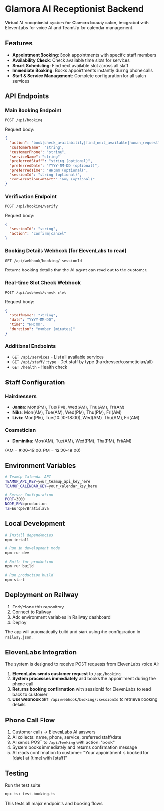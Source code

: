 # Glamora AI Receptionist Backend

Virtual AI receptionist system for Glamora beauty salon, integrated with ElevenLabs for voice AI and TeamUp for calendar management.

## Features

- **Appointment Booking**: Book appointments with specific staff members
- **Availability Check**: Check available time slots for services
- **Smart Scheduling**: Find next available slot across all staff
- **Immediate Booking**: Books appointments instantly during phone calls
- **Staff & Service Management**: Complete configuration for all salon services

## API Endpoints

### Main Booking Endpoint
`POST /api/booking`

Request body:
```json
{
  "action": "book|check_availability|find_next_available|human_request",
  "customerName": "string",
  "customerPhone": "string",
  "serviceName": "string",
  "preferredStaff": "string (optional)",
  "preferredDate": "YYYY-MM-DD (optional)",
  "preferredTime": "HH:mm (optional)",
  "sessionId": "string (optional)",
  "conversationContext": "any (optional)"
}
```

### Verification Endpoint
`POST /api/booking/verify`

Request body:
```json
{
  "sessionId": "string",
  "action": "confirm|cancel"
}
```

### Booking Details Webhook (for ElevenLabs to read)
`GET /api/webhook/booking/:sessionId`

Returns booking details that the AI agent can read out to the customer.

### Real-time Slot Check Webhook
`POST /api/webhook/check-slot`

Request body:
```json
{
  "staffName": "string",
  "date": "YYYY-MM-DD",
  "time": "HH:mm",
  "duration": "number (minutes)"
}
```

### Additional Endpoints
- `GET /api/services` - List all available services
- `GET /api/staff/:type` - Get staff by type (hairdresser/cosmetician/all)
- `GET /health` - Health check

## Staff Configuration

### Hairdressers
- **Janka**: Mon(PM), Tue(PM), Wed(AM), Thu(AM), Fri(AM)
- **Nika**: Mon(AM), Tue(AM), Wed(PM), Thu(PM), Fri(AM)
- **Lívia**: Mon(PM), Tue(10:00-18:00), Wed(AM), Thu(AM), Fri(AM)

### Cosmetician
- **Dominika**: Mon(AM), Tue(AM), Wed(PM), Thu(PM), Fri(AM)

(AM = 9:00-15:00, PM = 12:00-18:00)

## Environment Variables

```bash
# TeamUp Calendar API
TEAMUP_API_KEY=your_teamup_api_key_here
TEAMUP_CALENDAR_KEY=your_calendar_key_here

# Server Configuration
PORT=3000
NODE_ENV=production
TZ=Europe/Bratislava
```

## Local Development

```bash
# Install dependencies
npm install

# Run in development mode
npm run dev

# Build for production
npm run build

# Run production build
npm start
```

## Deployment on Railway

1. Fork/clone this repository
2. Connect to Railway
3. Add environment variables in Railway dashboard
4. Deploy

The app will automatically build and start using the configuration in `railway.json`.

## ElevenLabs Integration

The system is designed to receive POST requests from ElevenLabs voice AI:

1. **ElevenLabs sends customer request** to `/api/booking`
2. **System processes immediately** and books the appointment during the phone call
3. **Returns booking confirmation** with sessionId for ElevenLabs to read back to customer
4. **Use webhook** `GET /api/webhook/booking/:sessionId` to retrieve booking details

## Phone Call Flow

1. Customer calls → ElevenLabs AI answers
2. AI collects: name, phone, service, preferred staff/date
3. AI sends POST to `/api/booking` with action: "book"
4. System books immediately and returns confirmation message
5. AI reads confirmation to customer: "Your appointment is booked for [date] at [time] with [staff]"

## Testing

Run the test suite:
```bash
npx tsx test-booking.ts
```

This tests all major endpoints and booking flows.